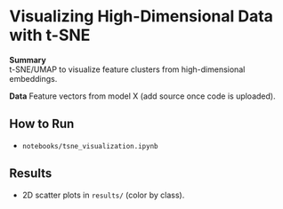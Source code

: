 
# Visualizing High-Dimensional Data with t-SNE

**Summary**  
t-SNE/UMAP to visualize feature clusters from high-dimensional embeddings.

**Data**
Feature vectors from model X (add source once code is uploaded).

## How to Run
- `notebooks/tsne_visualization.ipynb`

## Results
- 2D scatter plots in `results/` (color by class).
